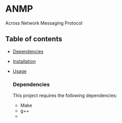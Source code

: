 # ANMP
Across Network Messaging Protocol

## Table of contents

- [Dependencies](#dependencies)
- [Installation](#installation)
- [Usage](#usage)

  ### Dependencies
  This project requires the following dependencies:
  - Make
  - g++
  - 

